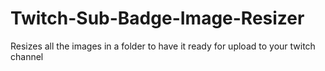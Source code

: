 # Twitch-Sub-Badge-Image-Resizer
Resizes all the images in a folder to have it ready for upload to your twitch channel
